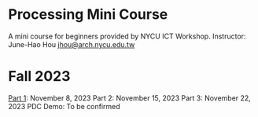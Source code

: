 # Processing Mini Course
A mini course for beginners provided by NYCU ICT Workshop.
Instructor: June-Hao Hou <jhou@arch.nycu.edu.tw>

# Fall 2023
[Part 1](Part01): November 8, 2023
Part 2: November 15, 2023
Part 3: November 22, 2023
PDC Demo: To be confirmed
